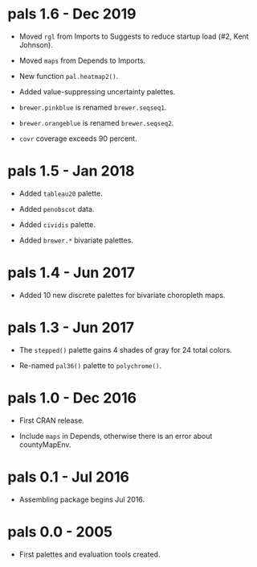 # pals 1.6 - Dec 2019

* Moved `rgl` from Imports to Suggests to reduce startup load (#2, Kent Johnson).

* Moved `maps` from Depends to Imports.

* New function `pal.heatmap2()`.

* Added value-suppressing uncertainty palettes.

* `brewer.pinkblue` is renamed `brewer.seqseq1`.

* `brewer.orangeblue` is renamed `brewer.seqseq2`.

* `covr` coverage exceeds 90 percent.


# pals 1.5 - Jan 2018

* Added `tableau20` palette.

* Added `penobscot` data.

* Added `cividis` palette.

* Added `brewer.*` bivariate palettes.


# pals 1.4 - Jun 2017

* Added 10 new discrete palettes for bivariate choropleth maps.


# pals 1.3 - Jun 2017

* The `stepped()` palette gains 4 shades of gray for 24 total colors.

* Re-named `pal36()` palette to `polychrome()`.


# pals 1.0 - Dec 2016

* First CRAN release.

* Include `maps` in Depends, otherwise there is an error about countyMapEnv.


# pals 0.1 - Jul 2016

* Assembling package begins Jul 2016.


# pals 0.0 - 2005

* First palettes and evaluation tools created.
